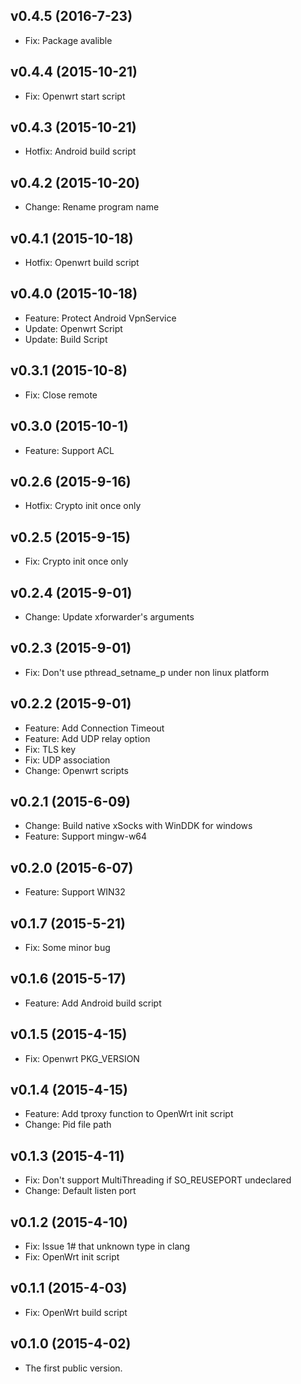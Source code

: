 v0.4.5 (2016-7-23)
-----------
* Fix: Package avalible


v0.4.4 (2015-10-21)
-----------
* Fix: Openwrt start script


v0.4.3 (2015-10-21)
-----------
* Hotfix: Android build script


v0.4.2 (2015-10-20)
-----------
* Change: Rename program name


v0.4.1 (2015-10-18)
-----------
* Hotfix: Openwrt build script


v0.4.0 (2015-10-18)
-----------
* Feature: Protect Android VpnService
* Update: Openwrt Script
* Update: Build Script


v0.3.1 (2015-10-8)
-----------
* Fix: Close remote


v0.3.0 (2015-10-1)
-----------
* Feature: Support ACL


v0.2.6 (2015-9-16)
-----------
* Hotfix: Crypto init once only


v0.2.5 (2015-9-15)
-----------
* Fix: Crypto init once only


v0.2.4 (2015-9-01)
-----------
* Change: Update xforwarder's arguments


v0.2.3 (2015-9-01)
-----------
* Fix: Don't use pthread_setname_p under non linux platform


v0.2.2 (2015-9-01)
-----------
* Feature: Add Connection Timeout
* Feature: Add UDP relay option
* Fix: TLS key
* Fix: UDP association
* Change: Openwrt scripts


v0.2.1 (2015-6-09)
-----------
* Change: Build native xSocks with WinDDK for windows
* Feature: Support mingw-w64


v0.2.0 (2015-6-07)
-----------
* Feature: Support WIN32


v0.1.7 (2015-5-21)
-----------
* Fix: Some minor bug


v0.1.6 (2015-5-17)
-----------
* Feature: Add Android build script


v0.1.5 (2015-4-15)
-----------
* Fix: Openwrt PKG_VERSION


v0.1.4 (2015-4-15)
-----------
* Feature: Add tproxy function to OpenWrt init script
* Change: Pid file path


v0.1.3 (2015-4-11)
-----------
* Fix: Don't support MultiThreading if SO_REUSEPORT undeclared
* Change: Default listen port


v0.1.2 (2015-4-10)
-----------
* Fix: Issue 1# that unknown type in clang
* Fix: OpenWrt init script


v0.1.1 (2015-4-03)
-----------
* Fix: OpenWrt build script


v0.1.0 (2015-4-02)
-----------
* The first public version.

